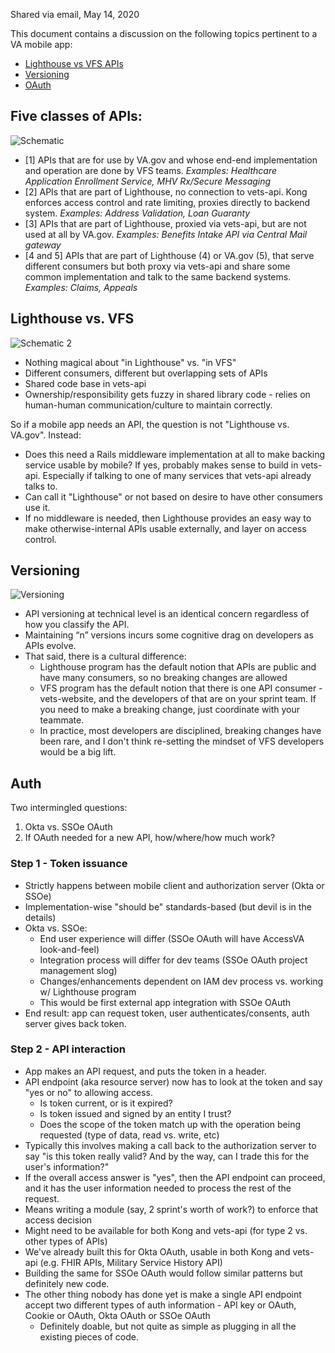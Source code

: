 Shared via email, May 14, 2020

This document contains a discussion on the following topics pertinent to a VA mobile app:

- [Lighthouse vs VFS APIs](#lighthouse-vs-vfs)
- [Versioning](#Versioning)
- [OAuth](#Auth)

## Five classes of APIs:

![Schematic](https://user-images.githubusercontent.com/7320097/82938907-84170780-9f60-11ea-9895-cafc9b984bbe.png)


- [1] APIs that are for use by VA.gov and whose end-end implementation and operation are done by VFS teams. 
_Examples: Healthcare Application Enrollment Service, MHV Rx/Secure Messaging_
- [2] APIs that are part of Lighthouse, no connection to vets-api. Kong enforces access control and rate limiting, proxies directly to backend system.
_Examples: Address Validation, Loan Guaranty_
- [3] APIs that are part of Lighthouse, proxied via vets-api, but are not used at all by VA.gov.
_Examples: Benefits Intake API via Central Mail gateway_
- [4 and 5] APIs that are part of Lighthouse (4) or VA.gov (5), that serve different consumers but both proxy via vets-api and share some common implementation and talk to the same backend systems.
_Examples: Claims, Appeals_


## Lighthouse vs. VFS

![Schematic 2](https://user-images.githubusercontent.com/7320097/82939134-e2dc8100-9f60-11ea-9d28-6e389abbe0d1.png)

- Nothing magical about "in Lighthouse" vs. "in VFS"
- Different consumers, different but overlapping sets of APIs
- Shared code base in vets-api
- Ownership/responsibility gets fuzzy in shared library code - relies on human-human communication/culture to maintain correctly.

So if a mobile app needs an API, the question is not "Lighthouse vs. VA.gov". Instead:
- Does this need a Rails middleware implementation at all to make backing service usable by mobile? If yes, probably makes sense to build in vets-api. Especially if talking to one of many services that vets-api already talks to.
- Can call it "Lighthouse" or not based on desire to have other consumers use it. 
- If no middleware is needed, then Lighthouse provides an easy way to make otherwise-internal APIs usable externally, and layer on access control.

## Versioning

![Versioning](https://user-images.githubusercontent.com/7320097/82939411-554d6100-9f61-11ea-96fd-224963da394b.png)

- API versioning at technical level is an identical concern regardless of how you classify the API.
- Maintaining “n” versions incurs some cognitive drag on developers as APIs evolve.
- That said, there is a cultural difference:
  - Lighthouse program has the default notion that APIs are public and have many consumers, so no breaking changes are allowed
  - VFS program has the default notion that there is one API consumer - vets-website, and the developers of that are on your sprint team. If you need to make a breaking change, just coordinate with your teammate. 
  - In practice, most developers are disciplined, breaking changes have been rare, and I don't think re-setting the mindset of VFS developers would be a big lift.

## Auth

Two intermingled questions: 
1. Okta vs. SSOe OAuth
2. If OAuth needed for a new API, how/where/how much work?

### Step 1 - Token issuance
- Strictly happens between mobile client and authorization server (Okta or SSOe)
- Implementation-wise "should be" standards-based (but devil is in the details)
- Okta vs. SSOe:
  - End user experience will differ (SSOe OAuth will have AccessVA look-and-feel)
  - Integration process will differ for dev teams (SSOe OAuth project management slog)
  - Changes/enhancements dependent on IAM dev process vs. working w/ Lighthouse program
  - This would be first external app integration with SSOe OAuth
 - End result: app can request token, user authenticates/consents, auth server gives back token. 
 
 ### Step 2 - API interaction
 
- App makes an API request, and puts the token in a header.
- API endpoint (aka resource server) now has to look at the token and say "yes or no" to allowing access.
  - Is token current, or is it expired?
  - Is token issued and signed by an entity I trust?
  - Does the scope of the token match up with the operation being requested (type of data, read vs. write, etc)
- Typically this involves making a call back to the authorization server to say "is this token really valid? And by the way, can I trade this for the user's information?"
- If the overall access answer is "yes", then the API endpoint can proceed, and it has the user information needed to process the rest of the request.
- Means writing a module (say, 2 sprint's worth of work?) to enforce that access decision
- Might need to be available for both Kong and vets-api (for type 2 vs. other types of APIs)
- We've already built this for Okta OAuth, usable in both Kong and vets-api (e.g. FHIR APIs, Military Service History API)
- Building the same for SSOe OAuth would follow similar patterns but definitely new code.
- The other thing nobody has done yet is make a single API endpoint accept two different types of auth information - API key or OAuth, Cookie or OAuth, Okta OAuth or SSOe OAuth
  - Definitely doable, but not quite as simple as plugging in all the existing pieces of code.


